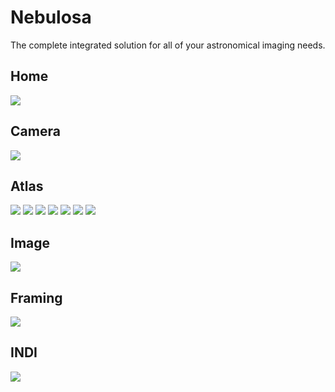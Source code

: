 # Nebulosa

The complete integrated solution for all of your astronomical imaging needs.

## Home

![](home.png)

## Camera

![](camera.png)

## Atlas

![](atlas.1.png)
![](atlas.2.png)
![](atlas.3.png)
![](atlas.4.png)
![](atlas.5.png)
![](atlas.6.png)
![](atlas.7.png)

## Image

![](image.png)

## Framing

![](framing.png)

## INDI

![](indi.png)
